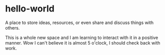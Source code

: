 # hello-world
A place to store ideas, resources, or even share and discuss things with others.


This is a whole new space and I am learning to interact with it in a positive manner.
Wow I can't believe it is almost 5 o'clock, I should check back with work.
